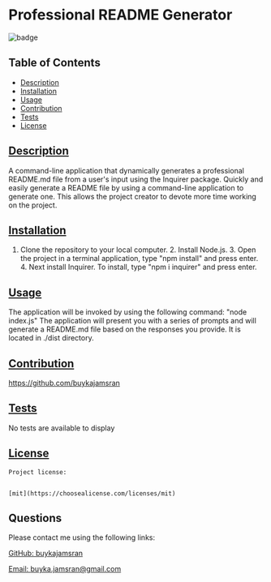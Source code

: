 
  # Professional README Generator

  
  ![badge](https://img.shields.io/badge/license-mit-blue)
    

  ## Table of Contents

  * [Description](#description)
  * [Installation](#installation)
  * [Usage](#usage)
  * [Contribution](#contribution)
  * [Tests](#tests)
  * [License](#license)
  
  ## [Description](#description)

   A command-line application that dynamically generates a professional README.md file from a user's input using the Inquirer package. Quickly and easily generate a README file by using a command-line application to generate one. This allows the project creator to devote more time working on the project.

  ## [Installation](#installation)

  1. Clone the repository to your local computer. 2. Install Node.js. 3. Open the project in a terminal application, type "npm install" and press enter. 4. Next install Inquirer. To install, type "npm i inquirer" and press enter.

  ## [Usage](#usage)

  The application will be invoked by using the following command: "node index.js" The application will present you with a series of prompts and will generate a README.md file based on the responses you provide. It is located in ./dist directory. 

  ## [Contribution](#contribution)

  https://github.com/buykajamsran

  ## [Tests](#tests)

  No tests are available to display

  ## [License](#license)

  

    Project license:
    
    
    [mit](https://choosealicense.com/licenses/mit)
      
      

  ## Questions

  Please contact me using the following links:

  [GitHub: buykajamsran](https://github.com/buykajamsran)

  [Email: buyka.jamsran@gmail.com](mailto:buyka.jamsran@gmail.com)
